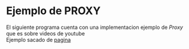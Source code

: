 # Ejemplo de PROXY

El siguiente programa cuenta con una implementacion ejemplo de _Proxy_ que es sobre videos de youtube <br>
Ejemplo sacado de [pagina](https://refactoring.guru/es)
